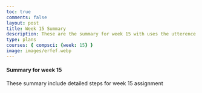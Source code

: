 ```yaml
---
toc: true
comments: false
layout: post
title: Week 15 Summary
description: These are the summary for week 15 with uses the utterence bot
type: plans
courses: { compsci: {week: 15} }
image: images/erfef.webp
---
```



#### Summary for week 15
These summary include detailed steps for week 15 assignment

<script src="https://utteranc.es/client.js"
    repo="srivaidyas/student2.0"
    issue-term="pathname"
    label="comments"
    theme="github-light"
    crossorigin="anonymous"
    async>
</script>


